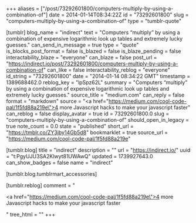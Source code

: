 +++
aliases = ["/post/73292601800/computers-multiply-by-using-a-combination-of"]
date = 2014-01-14T08:34:22Z
id = "73292601800"
slug = "computers-multiply-by-using-a-combination-of"
type = "tumblr-quote"

[tumblr]
blog_name = "indirect"
text = "Computers “multiply” by using a combination of expensive logarithmic look up tables and extremely lucky guesses."
can_send_in_message = true
type = "quote"
is_blocks_post_format = false
is_blazed = false
is_blaze_pending = false
interactability_blaze = "everyone"
can_blaze = false
post_url = "https://indirect.io/post/73292601800/computers-multiply-by-using-a-combination-of"
can_like = false
interactability_reblog = "everyone"
id_string = "73292601800"
date = "2014-01-14 08:34:22 GMT"
timestamp = 1389688462.0
reblog_key = "lpSpz62L"
summary = "Computers “multiply” by using a combination of expensive logarithmic look up tables and extremely lucky guesses."
source_title = "medium.com"
can_reply = false
format = "markdown"
source = "<a href=\"https://medium.com/cool-code-pal/1f5fd88a219e\">4 more Javascript hacks to make your javascript faster</a>"
can_reblog = false
display_avatar = true
id = 73292601800.0
slug = "computers-multiply-by-using-a-combination-of"
should_open_in_legacy = true
note_count = 0.0
state = "published"
short_url = "https://tmblr.co/ZY3jby14Gb5d8"
bookmarklet = true
source_url = "https://medium.com/cool-code-pal/1f5fd88a219e"

[tumblr.blog]
title = "indirect"
description = ""
url = "https://indirect.io/"
uuid = "t:PgyUJU3SA2Klwyt81UWAwQ"
updated = 1739927643.0
can_show_badges = false
name = "indirect"

[tumblr.blog.tumblrmart_accessories]

[tumblr.reblog]
comment = "<p><a href=\"https://medium.com/cool-code-pal/1f5fd88a219e\">4 more Javascript hacks to make your javascript faster</a></p>"
tree_html = ""
+++
